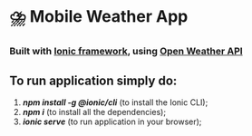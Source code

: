 # ⛈️ Mobile Weather App 
### Built with [Ionic framework](https://ionicframework.com/), using [Open Weather API](https://openweathermap.org/)

## To run application simply do:
1. ***npm install -g @ionic/cli*** (to install the Ionic CLI);
2. ***npm i*** (to install all the dependencies);
3. ***ionic serve*** (to run application in your browser);
